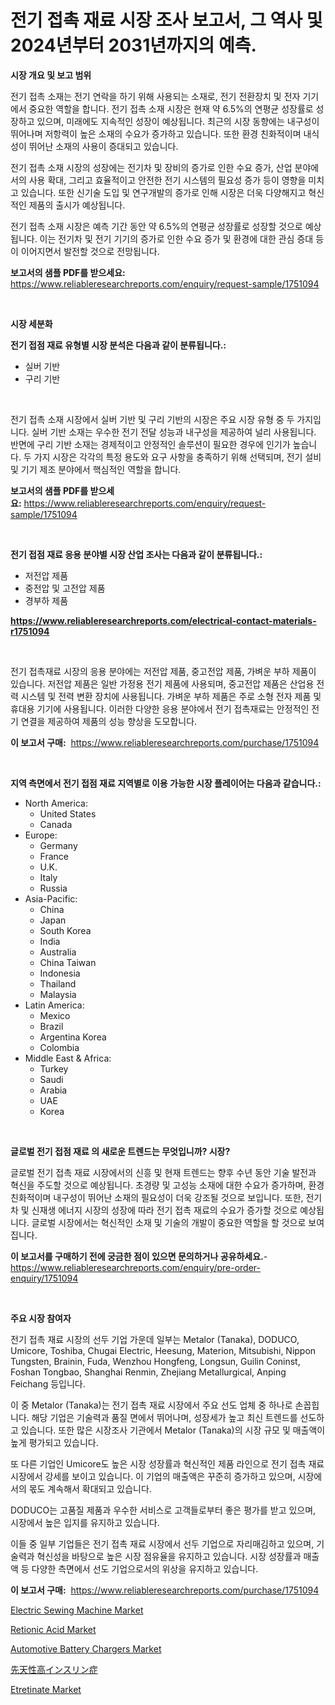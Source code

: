 <p><h1>전기 접촉 재료 시장 조사 보고서, 그 역사 및 2024년부터 2031년까지의 예측.</h1></p><p><strong>시장 개요 및 보고 범위</strong></p>
<p><p>전기 접촉 소재는 전기 연락을 하기 위해 사용되는 소재로, 전기 전환장치 및 전자 기기에서 중요한 역할을 합니다. 전기 접촉 소재 시장은 현재 약 6.5%의 연평균 성장률로 성장하고 있으며, 미래에도 지속적인 성장이 예상됩니다. 최근의 시장 동향에는 내구성이 뛰어나며 저항력이 높은 소재의 수요가 증가하고 있습니다. 또한 환경 친화적이며 내식성이 뛰어난 소재의 사용이 증대되고 있습니다.</p><p>전기 접촉 소재 시장의 성장에는 전기차 및 장비의 증가로 인한 수요 증가, 산업 분야에서의 사용 확대, 그리고 효율적이고 안전한 전기 시스템의 필요성 증가 등이 영향을 미치고 있습니다. 또한 신기술 도입 및 연구개발의 증가로 인해 시장은 더욱 다양해지고 혁신적인 제품의 출시가 예상됩니다.</p><p>전기 접촉 소재 시장은 예측 기간 동안 약 6.5%의 연평균 성장률로 성장할 것으로 예상됩니다. 이는 전기차 및 전기 기기의 증가로 인한 수요 증가 및 환경에 대한 관심 증대 등이 이어지면서 발전할 것으로 전망됩니다.</p></p>
<p><strong>보고서의 샘플 PDF를 받으세요:</strong> <a href="https://www.reliableresearchreports.com/enquiry/request-sample/1751094">https://www.reliableresearchreports.com/enquiry/request-sample/1751094</a></p>
<p>&nbsp;</p>
<p><strong>시장 세분화</strong></p>
<p><strong>전기 접점 재료 유형별 시장 분석은 다음과 같이 분류됩니다.:</strong></p>
<p><ul><li>실버 기반</li><li>구리 기반</li></ul></p>
<p>&nbsp;</p>
<p><p>전기 접촉 소재 시장에서 실버 기반 및 구리 기반의 시장은 주요 시장 유형 중 두 가지입니다. 실버 기반 소재는 우수한 전기 전달 성능과 내구성을 제공하여 널리 사용됩니다. 반면에 구리 기반 소재는 경제적이고 안정적인 솔루션이 필요한 경우에 인기가 높습니다. 두 가지 시장은 각각의 특정 용도와 요구 사항을 충족하기 위해 선택되며, 전기 설비 및 기기 제조 분야에서 핵심적인 역할을 합니다.</p></p>
<p><strong>보고서의 샘플 PDF를 받으세요:</strong>&nbsp;<a href="https://www.reliableresearchreports.com/enquiry/request-sample/1751094">https://www.reliableresearchreports.com/enquiry/request-sample/1751094</a></p>
<p>&nbsp;</p>
<p><strong> 전기 접점 재료 응용 분야별 시장 산업 조사는 다음과 같이 분류됩니다.:</strong></p>
<p><ul><li>저전압 제품</li><li>중전압 및 고전압 제품</li><li>경부하 제품</li></ul></p>
<p><strong><a href="https://www.reliableresearchreports.com/electrical-contact-materials-r1751094">https://www.reliableresearchreports.com/electrical-contact-materials-r1751094</a></strong></p>
<p>&nbsp;</p>
<p><p>전기 접촉재료 시장의 응용 분야에는 저전압 제품, 중고전압 제품, 가벼운 부하 제품이 있습니다. 저전압 제품은 일반 가정용 전기 제품에 사용되며, 중고전압 제품은 산업용 전력 시스템 및 전력 변환 장치에 사용됩니다. 가벼운 부하 제품은 주로 소형 전자 제품 및 휴대용 기기에 사용됩니다. 이러한 다양한 응용 분야에서 전기 접촉재료는 안정적인 전기 연결을 제공하여 제품의 성능 향상을 도모합니다.</p></p>
<p><strong>이 보고서 구매:</strong>&nbsp; <a href="https://www.reliableresearchreports.com/purchase/1751094">https://www.reliableresearchreports.com/purchase/1751094</a></p>
<p>&nbsp;</p>
<p><strong>지역 측면에서 전기 접점 재료 지역별로 이용 가능한 시장 플레이어는 다음과 같습니다.:</strong></p>
<p><ul>
    <li>
        North America:
        <ul>
            <li>United States</li>
            <li>Canada</li>
        </ul>
    </li>
    <li>
        Europe:
        <ul>
            <li>Germany</li>
            <li>France</li>
            <li>U.K.</li>
            <li>Italy</li>
            <li>Russia</li>
        </ul>
    </li>
    <li>
        Asia-Pacific:
        <ul>
            <li>China</li>
            <li>Japan</li>
            <li>South Korea</li>
            <li>India</li>
            <li>Australia</li>
            <li>China Taiwan</li>
            <li>Indonesia</li>
            <li>Thailand</li>
            <li>Malaysia</li>
        </ul>
    </li>
    <li>
        Latin America:
        <ul>
            <li>Mexico</li>
            <li>Brazil</li>
            <li>Argentina Korea</li>
            <li>Colombia</li>
        </ul>
    </li>
    <li>
        Middle East & Africa:
        <ul>
            <li>Turkey</li>
            <li>Saudi</li>
            <li>Arabia</li>
            <li>UAE</li>
            <li>Korea</li>
        </ul>
    </li>
    </ul></p>
<p>&nbsp;</p>
<p><strong>글로벌 전기 접점 재료 의 새로운 트렌드는 무엇입니까? 시장?</strong></p>
<p><p>글로벌 전기 접촉 재료 시장에서의 신흥 및 현재 트렌드는 향후 수년 동안 기술 발전과 혁신을 주도할 것으로 예상됩니다. 초경량 및 고성능 소재에 대한 수요가 증가하며, 환경 친화적이며 내구성이 뛰어난 소재의 필요성이 더욱 강조될 것으로 보입니다. 또한, 전기차 및 신재생 에너지 시장의 성장에 따라 전기 접촉 재료의 수요가 증가할 것으로 예상됩니다. 글로벌 시장에서는 혁신적인 소재 및 기술의 개발이 중요한 역할을 할 것으로 보여집니다.</p></p>
<p><strong>이 보고서를 구매하기 전에 궁금한 점이 있으면 문의하거나 공유하세요.</strong>- <a href="https://www.reliableresearchreports.com/enquiry/pre-order-enquiry/1751094">https://www.reliableresearchreports.com/enquiry/pre-order-enquiry/1751094</a></p>
<p>&nbsp;</p>
<p><strong>주요 시장 참여자</strong></p>
<p><p>전기 접촉 재료 시장의 선두 기업 가운데 일부는 Metalor (Tanaka), DODUCO, Umicore, Toshiba, Chugai Electric, Heesung, Materion, Mitsubishi, Nippon Tungsten, Brainin, Fuda, Wenzhou Hongfeng, Longsun, Guilin Coninst, Foshan Tongbao, Shanghai Renmin, Zhejiang Metallurgical, Anping Feichang 등입니다.</p><p>이 중 Metalor (Tanaka)는 전기 접촉 재료 시장에서 주요 선도 업체 중 하나로 손꼽힙니다. 해당 기업은 기술력과 품질 면에서 뛰어나며, 성장세가 높고 최신 트렌드를 선도하고 있습니다. 또한 많은 시장조사 기관에서 Metalor (Tanaka)의 시장 규모 및 매출액이 높게 평가되고 있습니다. </p><p>또 다른 기업인 Umicore도 높은 시장 성장률과 혁신적인 제품 라인으로 전기 접촉 재료 시장에서 강세를 보이고 있습니다. 이 기업의 매출액은 꾸준히 증가하고 있으며, 시장에서의 몫도 계속해서 확대되고 있습니다.</p><p>DODUCO는 고품질 제품과 우수한 서비스로 고객들로부터 좋은 평가를 받고 있으며, 시장에서 높은 입지를 유지하고 있습니다. </p><p>이들 중 일부 기업들은 전기 접촉 재료 시장에서 선두 기업으로 자리매김하고 있으며, 기술력과 혁신성을 바탕으로 높은 시장 점유율을 유지하고 있습니다. 시장 성장률과 매출액 등 다양한 측면에서 선도 기업으로서의 위상을 유지하고 있습니다.</p></p>
<p><strong>이 보고서 구매:</strong>&nbsp;&nbsp;<a href="https://www.reliableresearchreports.com/purchase/1751094">https://www.reliableresearchreports.com/purchase/1751094</a></p>
<p><p><a href="https://silk-columnist-571.notion.site/Analyzing-Electric-Sewing-Machine-Market-Global-Industry-Perspective-and-Forecast-2024-to-2031-07e2a9e00d8645b5a3a2f411dfebcf86">Electric Sewing Machine Market</a></p><p><a href="https://issuu.com/reportprime-2/docs/retionic-acid-market-size-2030.pptx">Retionic Acid Market</a></p><p><a href="https://www.linkedin.com/pulse/decoding-automotive-battery-chargers-market-deep-dive-latest-dspve?trackingId=1Buooa6fiZDoZUJH5Asllg%3D%3D">Automotive Battery Chargers Market</a></p><p><a href="https://github.com/pepo3k/Market-Research-Report-List-1/blob/main/364225123659.md">先天性高インスリン症</a></p><p><a href="https://issuu.com/reportprime-2/docs/etretinate-market-size-2030.pptx">Etretinate Market</a></p></p>